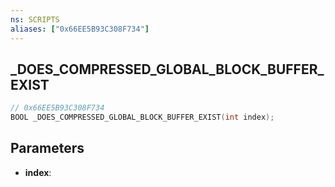 ```yaml
---
ns: SCRIPTS
aliases: ["0x66EE5B93C308F734"]
---
```

## _DOES_COMPRESSED_GLOBAL_BLOCK_BUFFER_EXIST

```c
// 0x66EE5B93C308F734
BOOL _DOES_COMPRESSED_GLOBAL_BLOCK_BUFFER_EXIST(int index);
```

## Parameters
* **index**:
